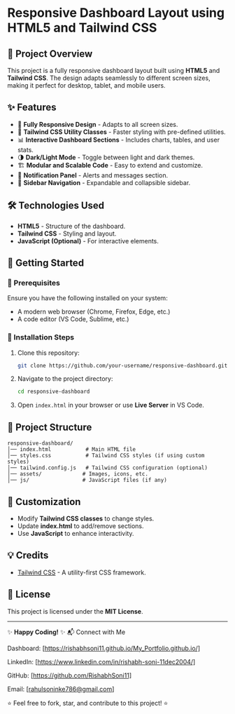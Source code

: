 # Responsive Dashboard Layout using HTML5 and Tailwind CSS

## 📌 Project Overview
This project is a fully responsive dashboard layout built using **HTML5** and **Tailwind CSS**. The design adapts seamlessly to different screen sizes, making it perfect for desktop, tablet, and mobile users.

## ✨ Features
- 📱 **Fully Responsive Design** - Adapts to all screen sizes.
- 🎨 **Tailwind CSS Utility Classes** - Faster styling with pre-defined utilities.
- 📊 **Interactive Dashboard Sections** - Includes charts, tables, and user stats.
- 🌗 **Dark/Light Mode** - Toggle between light and dark themes.
- 🏗 **Modular and Scalable Code** - Easy to extend and customize.
- 🔔 **Notification Panel** - Alerts and messages section.
- 📂 **Sidebar Navigation** - Expandable and collapsible sidebar.

## 🛠️ Technologies Used
- **HTML5** - Structure of the dashboard.
- **Tailwind CSS** - Styling and layout.
- **JavaScript (Optional)** - For interactive elements.

## 🚀 Getting Started

### 🔹 Prerequisites
Ensure you have the following installed on your system:
- A modern web browser (Chrome, Firefox, Edge, etc.)
- A code editor (VS Code, Sublime, etc.)

### 🔹 Installation Steps
1. Clone this repository:
   ```sh
   git clone https://github.com/your-username/responsive-dashboard.git
   ```
2. Navigate to the project directory:
   ```sh
   cd responsive-dashboard
   ```
3. Open `index.html` in your browser or use **Live Server** in VS Code.

## 📌 Project Structure
```
responsive-dashboard/
│── index.html           # Main HTML file
│── styles.css           # Tailwind CSS styles (if using custom styles)
│── tailwind.config.js   # Tailwind CSS configuration (optional)
│── assets/             # Images, icons, etc.
│── js/                 # JavaScript files (if any)
```

## 🎨 Customization
- Modify **Tailwind CSS classes** to change styles.
- Update **index.html** to add/remove sections.
- Use **JavaScript** to enhance interactivity.

## 💡 Credits
- [Tailwind CSS](https://tailwindcss.com/) - A utility-first CSS framework.

## 📜 License
This project is licensed under the **MIT License**.

---
✨ **Happy Coding!** ✨
📬 Connect with Me

Dashboard: [https://rishabhsoni11.github.io/My_Portfolio.github.io/]

LinkedIn:  [https://www.linkedin.com/in/rishabh-soni-11dec2004/]

GitHub:    [https://github.com/RishabhSoni11]

Email:     [rahulsoninke786@gmail.com]

⭐ Feel free to fork, star, and contribute to this project! ⭐
